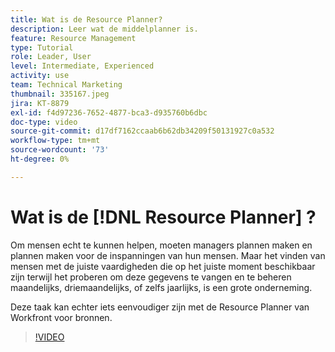```yaml
---
title: Wat is de Resource Planner?
description: Leer wat de middelplanner is.
feature: Resource Management
type: Tutorial
role: Leader, User
level: Intermediate, Experienced
activity: use
team: Technical Marketing
thumbnail: 335167.jpeg
jira: KT-8879
exl-id: f4d97236-7652-4877-bca3-d935760b6dbc
doc-type: video
source-git-commit: d17df7162ccaab6b62db34209f50131927c0a532
workflow-type: tm+mt
source-wordcount: '73'
ht-degree: 0%

---
```


# Wat is de [!DNL Resource Planner] ?

Om mensen echt te kunnen helpen, moeten managers plannen maken en plannen maken voor de inspanningen van hun mensen. Maar het vinden van mensen met de juiste vaardigheden die op het juiste moment beschikbaar zijn terwijl het proberen om deze gegevens te vangen en te beheren maandelijks, driemaandelijks, of zelfs jaarlijks, is een grote onderneming.

Deze taak kan echter iets eenvoudiger zijn met de Resource Planner van Workfront voor bronnen.


>[!VIDEO](https://video.tv.adobe.com/v/335167/?quality=12&learn=on&enablevpops)

